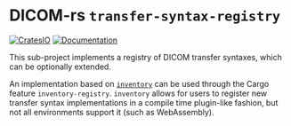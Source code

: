 # DICOM-rs `transfer-syntax-registry`

[![CratesIO](https://img.shields.io/crates/v/dicom-transfer-syntax-registry.svg)](https://crates.io/crates/dicom-transfer-syntax-registry)
[![Documentation](https://docs.rs/dicom-transfer-syntax-registry/badge.svg)](https://docs.rs/dicom-transfer-syntax-registry)

This sub-project implements a registry of DICOM transfer syntaxes,
which can be optionally extended.

An implementation based on [`inventory`] can be used through the Cargo feature
`inventory-registry`. `inventory` allows for users to register new transfer
syntax implementations in a compile time plugin-like fashion,
but not all environments support it (such as WebAssembly).

[`inventory`]: https://crates.io/crates/inventory
